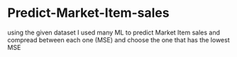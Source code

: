 # Predict-Market-Item-sales 
using the given dataset I used many ML to predict Market Item sales and compread between each one (MSE) and choose the one that has the lowest MSE 
